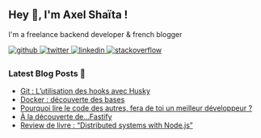 ## Hey 👋, I'm Axel Shaïta !  

I'm a freelance backend developer & french blogger

<a href="https://github.com/arkerone" target="_blank">
<img src=https://img.shields.io/badge/github-%2324292e.svg?&style=for-the-badge&logo=github&logoColor=white alt=github style="margin-bottom: 5px;" />
</a>
<a href="https://twitter.com/arkerone" target="_blank">
<img src=https://img.shields.io/badge/twitter-%2300acee.svg?&style=for-the-badge&logo=twitter&logoColor=white alt=twitter style="margin-bottom: 5px;" />
</a>
<a href="https://linkedin.com/in/axelshaita" target="_blank">
<img src=https://img.shields.io/badge/linkedin-%231E77B5.svg?&style=for-the-badge&logo=linkedin&logoColor=white alt=linkedin style="margin-bottom: 5px;" />
</a>
<a href="https://stackoverflow.com/users/1292075" target="_blank">
<img src=https://img.shields.io/badge/stackoverflow-%23F28032.svg?&style=for-the-badge&logo=stackoverflow&logoColor=white alt=stackoverflow style="margin-bottom: 5px;" />
</a>  
    

### Latest Blog Posts 📩
<!-- BLOG-POST-LIST:START -->
- [Git : L’utilisation des hooks avec Husky](https://www.codeheroes.fr/2021/10/11/git-lutilisation-des-hooks-avec-husky/?utm_source=rss&utm_medium=rss&utm_campaign=git-lutilisation-des-hooks-avec-husky)
- [Docker : découverte des bases](https://www.codeheroes.fr/2021/06/14/docker-decouverte-des-bases/?utm_source=rss&utm_medium=rss&utm_campaign=docker-decouverte-des-bases)
- [Pourquoi lire le code des autres, fera de toi un meilleur développeur ?](https://www.codeheroes.fr/2021/04/14/pourquoi-lire-le-code-des-autres-fera-de-toi-un-meilleur-developpeur/?utm_source=rss&utm_medium=rss&utm_campaign=pourquoi-lire-le-code-des-autres-fera-de-toi-un-meilleur-developpeur)
- [À la découverte de…Fastify](https://www.codeheroes.fr/2021/03/29/a-la-decouverte-de-fastify/?utm_source=rss&utm_medium=rss&utm_campaign=a-la-decouverte-de-fastify)
- [Review de livre : “Distributed systems with Node.js”](https://www.codeheroes.fr/2021/03/08/review-de-livre-distributed-systems-with-node-js/?utm_source=rss&utm_medium=rss&utm_campaign=review-de-livre-distributed-systems-with-node-js)
<!-- BLOG-POST-LIST:END -->
<br />
